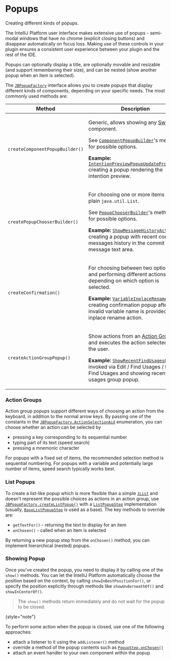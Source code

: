 <!-- Copyright 2000-2024 JetBrains s.r.o. and contributors. Use of this source code is governed by the Apache 2.0 license. -->

# Popups

<link-summary>Creating different kinds of popups.</link-summary>

The IntelliJ Platform user interface makes extensive use of popups - semi-modal windows that have no chrome (explicit closing buttons) and disappear automatically on focus loss.
Making use of these controls in your plugin ensures a consistent user experience between your plugin and the rest of the IDE.

Popups can optionally display a title, are optionally movable and resizable (and support remembering their size), and can be nested (show another popup when an item is selected).

The [`JBPopupFactory`](%gh-ic%/platform/platform-api/src/com/intellij/openapi/ui/popup/JBPopupFactory.java) interface allows you to create popups that display different kinds of components, depending on your specific needs.
The most commonly used methods are:

| Method                          | Description                                                                                                                                                                                                                                                                                                                                                                                                                                                                                                                   |
|---------------------------------|-------------------------------------------------------------------------------------------------------------------------------------------------------------------------------------------------------------------------------------------------------------------------------------------------------------------------------------------------------------------------------------------------------------------------------------------------------------------------------------------------------------------------------|
| `createComponentPopupBuilder()` | <p>Generic, allows showing any [Swing](https://docs.oracle.com/javase/tutorial/uiswing/start/index.html) component.</p><p>See [`ComponentPopupBuilder`](%gh-ic%/platform/platform-api/src/com/intellij/openapi/ui/popup/ComponentPopupBuilder.java)'s methods for possible options.</p><p>**Example:** [`IntentionPreviewPopupUpdateProcessor`](%gh-ic%/platform/lang-impl/src/com/intellij/codeInsight/intention/impl/preview/IntentionPreviewPopupUpdateProcessor.kt) creating a popup rendering the intention preview.</p> |
| `createPopupChooserBuilder()`   | <p>For choosing one or more items from a plain `java.util.List`.</p><p>See [`PopupChooserBuilder`](%gh-ic%/platform/platform-api/src/com/intellij/openapi/ui/popup/PopupChooserBuilder.java)'s methods for possible options.</p><p>**Example:** [`ShowMessageHistoryAction`](%gh-ic%/platform/vcs-impl/src/com/intellij/openapi/vcs/actions/ShowMessageHistoryAction.kt) creating a popup with recent commit messages history in the commit message text area.</p>                                                              |
| `createConfirmation()`          | <p>For choosing between two options, and performing different actions depending on which option is selected.</p><p>**Example:** [`VariableInplaceRenamer`](%gh-ic%/platform/lang-impl/src/com/intellij/refactoring/rename/inplace/VariableInplaceRenamer.java) creating confirmation popup after invalid variable name is provided in the inplace rename action.</p>                                                                                                                                                          |
| `createActionGroupPopup()`      | <p>Show actions from an [Action Group](grouping_action.md) and executes the action selected by the user.</p><p>**Example:** [`ShowRecentFindUsagesGroup`](%gh-ic%/platform/lang-impl/src/com/intellij/find/impl/ShowRecentFindUsagesGroup.java) invoked via <ui-path>Edit / Find Usages / Recent Find Usages</ui-path> and showing recent find usages group popup.</p>                                                                                                                                                        |

### Action Groups

Action group popups support different ways of choosing an action from the keyboard, in addition to the normal arrow keys.
By passing one of the constants in the [`JBPopupFactory.ActionSelectionAid`](%gh-ic%/platform/platform-api/src/com/intellij/openapi/ui/popup/JBPopupFactory.java) enumeration, you can choose whether an action can be selected by
- pressing a key corresponding to its sequential number
- typing part of its text (speed search)
- pressing a mnemonic character

For popups with a fixed set of items, the recommended selection method is sequential numbering.
For popups with a variable and potentially large number of items, speed search typically works best.

### List Popups

To create a list-like popup which is more flexible than a simple
[`JList`](https://docs.oracle.com/javase/8/docs/api/javax/swing/JList.html)
and doesn't represent the possible choices as actions in an action group, use
[`JBPopupFactory.createListPopup()`](%gh-ic%/platform/platform-api/src/com/intellij/openapi/ui/popup/JBPopupFactory.java)
with a
[`ListPopupStep`](%gh-ic%/platform/ide-core/src/com/intellij/openapi/ui/popup/ListPopupStep.java)
implementation (usually, [`BaseListPopupStep`](%gh-ic%/platform/platform-api/src/com/intellij/openapi/ui/popup/util/BaseListPopupStep.java) is used as a base).
The key methods to override are:
- `getTextFor()` - returning the text to display for an item
- `onChosen()` - called when an item is selected

By returning a new popup step from the `onChosen()` method, you can implement hierarchical (nested) popups.

### Showing Popup

Once you've created the popup, you need to display it by calling one of the `show()` methods.
You can let the IntelliJ Platform automatically choose the position based on the context, by calling `showInBestPositionFor()`, or specify the position explicitly through methods like `showUnderneathOf()` and `showInCenterOf()`.

> The `show()` methods return immediately and do not wait for the popup to be closed.
>
{style="note"}

To perform some action when the popup is closed, use one of the following approaches:
- attach a listener to it using the `addListener()` method
- override a method of the popup contents such as [`PopupStep.onChosen()`](%gh-ic%/platform/core-ui/src/openapi/ui/popup/PopupStep.java)
- attach an event handler to your own component within the popup
